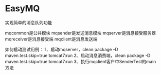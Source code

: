 # EasyMQ
实现简单的消息队列功能

mqcommon是公共模块
mqsender是发送消息模块
mqserver是消息接受服务器
mqreceiver是消息接受端
mqclient是消息发送端

如何启动测试用例：
  1、启动mqserver，clean package -D maven.test.skip=true tomcat7:run
  2、启动消息消费端，clean package -D maven.test.skip=true tomcat7:run
  3、执行mqclient客户中SenderTest的main方法
